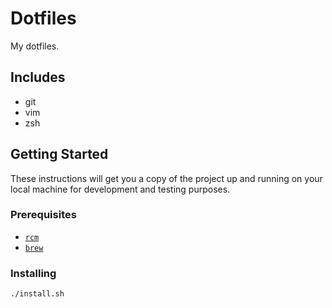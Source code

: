 # Dotfiles

My dotfiles.

## Includes

- git
- vim
- zsh

## Getting Started

These instructions will get you a copy of the project up and running on your local machine for development and testing purposes.

### Prerequisites

* [`rcm`](https://github.com/thoughtbot/rcm)
* [`brew`](https://brew.sh)

### Installing

```bash
./install.sh
```
